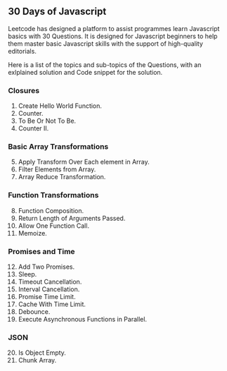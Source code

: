 ## 30 Days of Javascript

Leetcode has designed a platform to assist programmes learn Javascript basics with 30 Questions. It is designed for Javascript beginners to help them master basic Javascript skills with the support of high-quality editorials.

Here is a list of the topics and sub-topics of the Questions, with an exlplained solution and Code snippet for the solution.

### Closures

 1. Create Hello World Function. 
 2. Counter.
 3. To Be Or Not To Be.
 4. Counter II.

### Basic Array Transformations

 5. Apply Transform Over Each element in Array.
 6. Filter Elements from Array.
 7. Array Reduce Transformation.

### Function Transformations

 8. Function Composition.
 9. Return Length of Arguments Passed.
 10. Allow One Function Call.
 11. Memoize.

### Promises and Time

 12. Add Two Promises.
 13. Sleep.
 14. Timeout Cancellation.
 15. Interval Cancellation.
 16. Promise Time Limit.
 17. Cache With Time Limit.
 18. Debounce.
 19. Execute  Asynchronous Functions in Parallel.

### JSON

 20. Is Object Empty.
 21. Chunk Array.